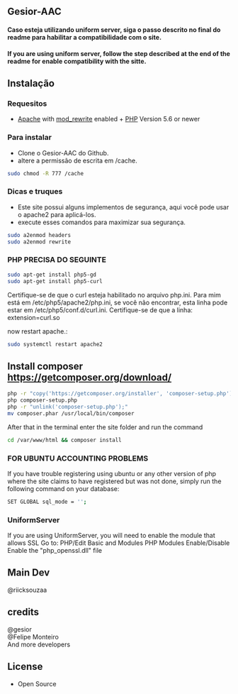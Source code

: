 ## Gesior-AAC

#### Caso esteja utilizando uniform server, siga o passo descrito no final do readme para habilitar a compatibilidade com o site.

#### If you are using uniform server, follow the step described at the end of the readme for enable compatibility with the sitte.

## Instalação

### Requesitos

* [Apache](http://www.apache.org/) with [mod_rewrite](http://httpd.apache.org/docs/current/mod/mod_rewrite.html) enabled + [PHP](http://php.net) Version 5.6 or newer

### Para instalar

* Clone o Gesior-AAC do Github.
* altere a permissão de escrita em /cache.

```bash
sudo chmod -R 777 /cache
```

### Dicas e truques

* Este site possui alguns implementos de segurança, aqui você pode usar o apache2 para aplicá-los.
* execute esses comandos para maximizar sua segurança.
````bash
sudo a2enmod headers
sudo a2enmod rewrite 
````

### PHP PRECISA DO SEGUINTE
```bash
sudo apt-get install php5-gd
sudo apt-get install php5-curl
```

Certifique-se de que o curl esteja habilitado no arquivo php.ini. Para mim está em /etc/php5/apache2/php.ini, se você não encontrar, esta linha pode estar em /etc/php5/conf.d/curl.ini. Certifique-se de que a linha:
extension=curl.so

now restart apache.:
```bash
sudo systemctl restart apache2
```

## Install composer https://getcomposer.org/download/

```bash
php -r "copy('https://getcomposer.org/installer', 'composer-setup.php');"
php composer-setup.php
php -r "unlink('composer-setup.php');"
mv composer.phar /usr/local/bin/composer
```

After that in the terminal enter the site folder and run the command
```bash
cd /var/www/html && composer install
```

### FOR UBUNTU ACCOUNTING PROBLEMS
If you have trouble registering using ubuntu or any other version of php where the site claims to have registered but was not done, simply run the following command on your database:
```bash
SET GLOBAL sql_mode = '';
```

### UniformServer
If you are using UniformServer, you will need to enable the module that allows SSL
Go to: PHP/Edit Basic and Modules
PHP Modules Enable/Disable
Enable the "php_openssl.dll" file

## Main Dev
@riicksouzaa

## credits
@gesior <br>
@Felipe Monteiro <br>
And more developers

## License
* Open Source
